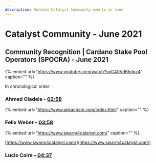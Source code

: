 ```yaml
---
description: Notable Catalyst Community events in June
---
```


# Catalyst Community - June 2021

## Community Recognition \| Cardano Stake Pool Operators \(SPOCRA\) -  June 2021

{% embed url="https://www.youtube.com/watch?v=G40Vd65dpz4" caption="" %}

In chronological order

### Ahmed Oladele - [02:58](https://youtu.be/G40Vd65dpz4?t=178)

{% embed url="https://www.ankachain.com/index.html" caption="" %}

### Felix Weber - [03:58](https://youtu.be/G40Vd65dpz4?t=237)

{% embed url="https://www.swarm4catalyst.com/" caption="" %}

[https://www.swarm4catalyst.com/](https://www.swarm4catalyst.com/)

### Lucio Coire - [04:37](https://youtu.be/G40Vd65dpz4?t=277)

